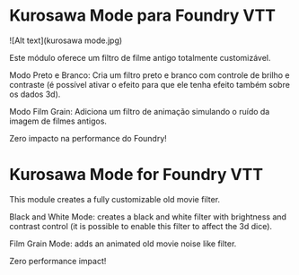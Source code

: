 # Kurosawa Mode para Foundry VTT

![Alt text](kurosawa mode.jpg)

Este módulo oferece um filtro de filme antigo totalmente customizável.

Modo Preto e Branco: Cria um filtro preto e branco com controle de brilho e contraste (é possível ativar o efeito para que ele tenha efeito também sobre os dados 3d).

Modo Film Grain: Adiciona um filtro de animação simulando o ruído da imagem de filmes antigos.

Zero impacto na performance do Foundry!

# Kurosawa Mode for Foundry VTT

This module creates a fully customizable old movie filter.

Black and White Mode: creates a black and white filter with brightness and contrast control (it is possible to enable this filter to affect the 3d dice).

Film Grain Mode: adds an animated old movie noise like filter.

Zero performance impact!
